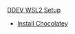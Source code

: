 [DDEV WSL2 Setup](https://www.ddev.com/ddev-local/ddev-wsl2-getting-started/)
* [Install Chocolatey](https://chocolatey.org/install)
